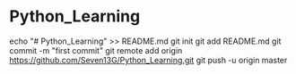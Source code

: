 # Python_Learning
echo "# Python_Learning" >> README.md
git init
git add README.md
git commit -m "first commit"
git remote add origin https://github.com/Seven13G/Python_Learning.git
git push -u origin master
